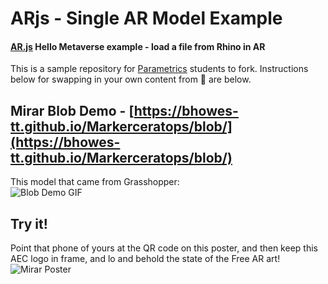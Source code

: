 # ARjs - Single AR Model Example
#### [AR.js](https://ar-js-org.github.io/AR.js-Docs/) Hello Metaverse example - load a file from Rhino in AR
This is a sample repository for [Parametrics](https://parametrics.space/) students to fork.  Instructions below for swapping in your own content from 🦏 are below.


## Mirar Blob Demo - [https://bhowes-tt.github.io/Markerceratops/blob/](https://bhowes-tt.github.io/Markerceratops/blob/)
This model that came from Grasshopper:  
![Blob Demo GIF](https://github.com/bhowes-tt/Markerceratops/blob/main/docs/Markerceratops_MirarBlobDemo.gif)

## Try it!
Point that phone of yours at the QR code on this poster, and then keep this AEC logo in frame, and lo and behold the state of the Free AR art! 
![Mirar Poster](https://github.com/bhowes-tt/Markerceratops/blob/main/docs/Markerceratops_MirarBlobPoster.png)



